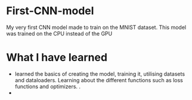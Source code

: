 # First-CNN-model
My very first CNN model made to train on the MNIST dataset. This model was trained on the CPU instead of the GPU

# What I have learned
- learned the basics of creating the model, training it, utilising datasets and dataloaders. Learning about the different functions such as loss functions and optimizers. .
-
